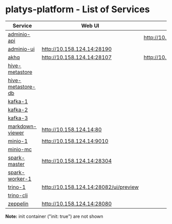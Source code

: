 # platys-platform - List of Services

| Service | Web UI | Rest API 
|-------------- |------|------------
|[adminio-api](./documentation/services/adminio )||<http://10.158.124.14:28191>
|[adminio-ui](./documentation/services/adminio )|<http://10.158.124.14:28190>|
|[akhq](./documentation/services/akhq )|<http://10.158.124.14:28107>|<http://10.158.124.14:28107/api>
|[hive-metastore](./documentation/services/hive-metastore )||
|[hive-metastore-db](./documentation/services/hive-metastore )||
|[kafka-1](./documentation/services/kafka )||
|[kafka-2](./documentation/services/kafka )||
|[kafka-3](./documentation/services/kafka )||
|[markdown-viewer](./documentation/services/markdown-viewer )|<http://10.158.124.14:80>|
|[minio-1](./documentation/services/minio )|<http://10.158.124.14:9010>|
|[minio-mc](./documentation/services/minio )||
|[spark-master](./documentation/services/spark )|<http://10.158.124.14:28304>|
|[spark-worker-1](./documentation/services/spark )||
|[trino-1](./documentation/services/trino )|<http://10.158.124.14:28082/ui/preview>|
|[trino-cli](./documentation/services/trino )||
|[zeppelin](./documentation/services/zeppelin )|<http://10.158.124.14:28080>||

**Note:** init container ("init: true") are not shown